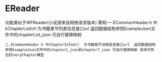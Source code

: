 # EReader
功能类似于WFReader(小说源来自网络请求版本)
需知:一.ECommonHeader.h 中kChapterListUrl 为书籍章节列表信息接口url  返回数据结构参照ExampleJson文件中的chapterList_json 可自行替换映射
     
     
    二.ECommonHeader.h 中ChapterInfoUrl  为书籍章节详细信息接口url  返回数据结构参照ExampleJson文件中的chapter1_json到chapter7_json 可自行替换映射 具体可参见EEveryChapter模型 
     
